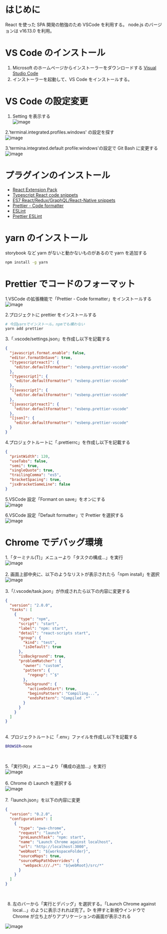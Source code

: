 # はじめに

React を使った SPA 開発の勉強のため VSCode を利用する。
node.js のバージョンは v16.13.0 を利用。

# VS Code のインストール

1. Microsoft のホームページからインストーラーをダウンロードする
   [Visual Studio Code](https://azure.microsoft.com/ja-jp/products/visual-studio-code/)
2. インストーラーを起動して、VS Code をインストールする。

# VS Code の設定変更

1. Setting を表示する<br/>
   ![image](https://user-images.githubusercontent.com/11504438/141645478-5ad3b033-e156-4f91-9b61-b8e20cb4d039.png)

2.'terminal.integrated.profiles.windows' の設定を探す<br/>
![image](https://user-images.githubusercontent.com/11504438/141645659-d7a2d948-93d0-4a37-800c-15f81d14c208.png)

3.'termina.integrated.default profile:windows'の設定で Git Bash に変更する<br/>
![image](https://user-images.githubusercontent.com/11504438/141645860-adacb101-fdf9-4b98-991f-3ff73fca3d8d.png)<br/>

# プラグインのインストール

- [React Extension Pack](https://marketplace.visualstudio.com/items?itemName=jawandarajbir.react-vscode-extension-pack)
- [Typescript React code snippets](https://marketplace.visualstudio.com/items?itemName=jawandarajbir.react-vscode-extension-pack)
- [ES7 React/Redux/GraphQL/React-Native snippets](https://marketplace.visualstudio.com/items?itemName=dsznajder.es7-react-js-snippets)
- [Prettier - Code formatter](https://marketplace.visualstudio.com/items?itemName=esbenp.prettier-vscode)
- [ESLint](https://marketplace.visualstudio.com/items?itemName=dbaeumer.vscode-eslint)
- [Prettier ESLint](https://marketplace.visualstudio.com/items?itemName=rvest.vs-code-prettier-eslint)

# yarn のインストール

storybook など yarn がないと動かないものがあるので yarn を追加する

```bash
npm install -g yarn
```

# Prettier でコードのフォーマット

1.VSCode の拡張機能で「Prettier - Code formatter」をインストールする<br/>
![image](https://user-images.githubusercontent.com/11504438/140645260-56adb56d-eedf-478f-aa9f-1eeb28402649.png)

2.プロジェクトに prettier をインストールする<br/>

```bash
# 今回yarnでインストール。npmでも構わない
yarn add prettier
```

3.「.vscode/settings.json」を作成し以下を記載する<br/>

```json
{
  "javascript.format.enable": false,
  "editor.formatOnSave": true,
  "[typescriptreact]": {
    "editor.defaultFormatter": "esbenp.prettier-vscode"
  },
  "[typescript]": {
    "editor.defaultFormatter": "esbenp.prettier-vscode"
  },
  "[javascript]": {
    "editor.defaultFormatter": "esbenp.prettier-vscode"
  },
  "[javascriptreact]": {
    "editor.defaultFormatter": "esbenp.prettier-vscode"
  },
  "[json]": {
    "editor.defaultFormatter": "esbenp.prettier-vscode"
  }
}
```

4.プロジェクトルートに「.prettierrc」を作成し以下を記載する<br/>

```json
{
  "printWidth": 120,
  "useTabs": false,
  "semi": true,
  "singleQuote": true,
  "trailingComma": "es5",
  "bracketSpacing": true,
  "jsxBracketSameLine": false
}
```

5.VSCode 設定「Formant on save」をオンにする<br/>
![image](https://user-images.githubusercontent.com/11504438/140944466-95bbc308-855d-4e9c-b852-f4739e0fca74.png)

6.VSCode 設定「Default formatter」で Prettier を選択する<br/>
![image](https://user-images.githubusercontent.com/11504438/140944732-78b15edd-6dca-4bbc-9be9-8df3418de4e5.png)

# Chrome でデバッグ環境

1.「ターミナル(T)」メニューより「タスクの構成…」を実行<br/>
![image](https://user-images.githubusercontent.com/11504438/140643950-4711e8ab-f87a-46f8-ba10-e79dfcf1a331.png)
<br/><br/> 2. 画面上部中央に、以下のようなリストが表示されたら「npm install」を選択<br/>
![image](https://user-images.githubusercontent.com/11504438/140644029-e2e9be26-e8dd-4403-a736-54c0f752ebba.png)
<br/><br/> 3.「/.vscode/task.json」が作成されたら以下の内容に変更する<br>

```json
{
  "version": "2.0.0",
  "tasks": [
    {
      "type": "npm",
      "script": "start",
      "label": "npm: start",
      "detail": "react-scripts start",
      "group": {
        "kind": "test",
        "isDefault": true
      },
      "isBackground": true,
      "problemMatcher": {
        "owner": "custom",
        "pattern": {
          "regexp": "ˆ$"
        },
        "background": {
          "activeOnStart": true,
          "beginsPattern": "Compiling...",
          "endsPattern": "Compiled .*"
        }
      }
    }
  ]
}
```

<br/>
4. プロジェクトルートに「.env」ファイルを作成し以下を記載する

```bash
BROWSER=none
```

<br/>

5.「実行(R)」メニューより「構成の追加…」を実行<br/>
![image](https://user-images.githubusercontent.com/11504438/140644121-33488045-a531-43c7-bdc8-00bb58b74279.png)
<br/><br/> 6. Chrome の Launch を選択する<br/>
![image](https://user-images.githubusercontent.com/11504438/140644158-0258d1f8-837e-4b09-8981-eeed429f310a.png)
<br/><br/> 7.「launch.json」を以下の内容に変更

```json
{
  "version": "0.2.0",
  "configurations": [
    {
      "type": "pwa-chrome",
      "request": "launch",
      "preLaunchTask": "npm: start",
      "name": "Launch Chrome against localhost",
      "url": "http://localhost:3000",
      "webRoot": "${workspaceFolder}",
      "sourceMaps": true,
      "sourceMapPathOverrides": {
        "webpack:///./*": "${webRoot}/src/*"
      }
    }
  ]
}
```

<br/>

8. 左のバーから「実行とデバッグ」を選択する。「Launch Chrome against local...」のように表示されれば完了。▷ を押すと新規ウインドウで Chrome が立ち上がりアプリケーションの画面が表示される<br/>

![image](https://user-images.githubusercontent.com/11504438/140644240-960058b3-9ed8-461c-b5b5-2786a1f4e937.png)
<br/><br/>
